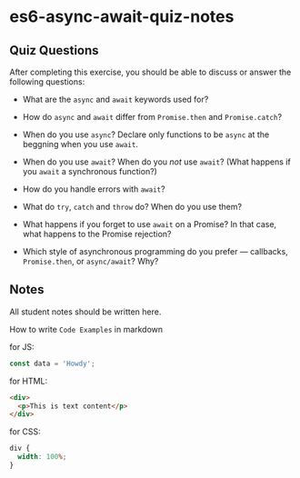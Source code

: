 # es6-async-await-quiz-notes

## Quiz Questions

After completing this exercise, you should be able to discuss or answer the following questions:

- What are the `async` and `await` keywords used for?

- How do `async` and `await` differ from `Promise.then` and `Promise.catch`?

- When do you use `async`?
  Declare only functions to be `async` at the beggning when you use `await`.

- When do you use `await`? When do you _not_ use `await`? (What happens if you `await` a synchronous function?)

- How do you handle errors with `await`?

- What do `try`, `catch` and `throw` do? When do you use them?

- What happens if you forget to use `await` on a Promise? In that case, what happens to the Promise rejection?

- Which style of asynchronous programming do you prefer — callbacks, `Promise.then`, or `async/await`? Why?

## Notes

All student notes should be written here.

How to write `Code Examples` in markdown

for JS:

```javascript
const data = 'Howdy';
```

for HTML:

```html
<div>
  <p>This is text content</p>
</div>
```

for CSS:

```css
div {
  width: 100%;
}
```
